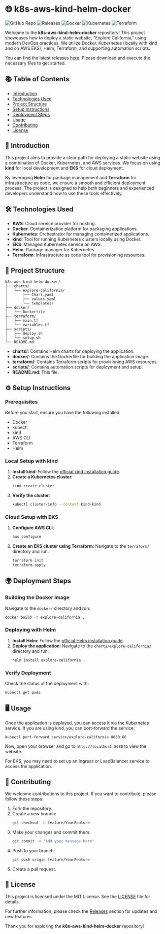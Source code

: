 # 🌐 k8s-aws-kind-helm-docker

![GitHub Repo](https://img.shields.io/badge/GitHub-k8s--aws--kind--helm--docker-blue) ![Releases](https://img.shields.io/badge/Releases-latest-orange) ![Docker](https://img.shields.io/badge/Docker-latest-blue) ![Kubernetes](https://img.shields.io/badge/Kubernetes-latest-blue) ![Terraform](https://img.shields.io/badge/Terraform-latest-blue)

Welcome to the **k8s-aws-kind-helm-docker** repository! This project showcases how to deploy a static website, "Explore California," using modern DevOps practices. We utilize Docker, Kubernetes (locally with kind and on AWS EKS), Helm, Terraform, and supporting automation scripts. 

You can find the latest releases [here](https://github.com/harryyyzin/k8s-aws-kind-helm-docker/releases). Please download and execute the necessary files to get started.

## 📚 Table of Contents

- [Introduction](#introduction)
- [Technologies Used](#technologies-used)
- [Project Structure](#project-structure)
- [Setup Instructions](#setup-instructions)
- [Deployment Steps](#deployment-steps)
- [Usage](#usage)
- [Contributing](#contributing)
- [License](#license)

## 🚀 Introduction

This project aims to provide a clear path for deploying a static website using a combination of Docker, Kubernetes, and AWS services. We focus on using **kind** for local development and **EKS** for cloud deployment. 

By leveraging **Helm** for package management and **Terraform** for infrastructure as code, we ensure a smooth and efficient deployment process. The project is designed to help both beginners and experienced developers understand how to use these tools effectively.

## 🛠️ Technologies Used

- **AWS**: Cloud service provider for hosting.
- **Docker**: Containerization platform for packaging applications.
- **Kubernetes**: Orchestrator for managing containerized applications.
- **kind**: Tool for running Kubernetes clusters locally using Docker.
- **EKS**: Managed Kubernetes service on AWS.
- **Helm**: Package manager for Kubernetes.
- **Terraform**: Infrastructure as code tool for provisioning resources.

## 📁 Project Structure

```
k8s-aws-kind-helm-docker/
├── charts/
│   └── explore-california/
│       ├── Chart.yaml
│       ├── values.yaml
│       └── templates/
├── docker/
│   └── Dockerfile
├── terraform/
│   ├── main.tf
│   └── variables.tf
├── scripts/
│   ├── deploy.sh
│   └── setup.sh
└── README.md
```

- **charts/**: Contains Helm charts for deploying the application.
- **docker/**: Contains the Dockerfile for building the application image.
- **terraform/**: Contains Terraform scripts for provisioning AWS resources.
- **scripts/**: Contains automation scripts for deployment and setup.
- **README.md**: This file.

## ⚙️ Setup Instructions

### Prerequisites

Before you start, ensure you have the following installed:

- Docker
- kubectl
- kind
- AWS CLI
- Terraform
- Helm

### Local Setup with kind

1. **Install kind**: Follow the [official kind installation guide](https://kind.sigs.k8s.io/docs/user/quick-start/#installation).
2. **Create a Kubernetes cluster**:
   ```bash
   kind create cluster
   ```
3. **Verify the cluster**:
   ```bash
   kubectl cluster-info --context kind-kind
   ```

### Cloud Setup with EKS

1. **Configure AWS CLI**:
   ```bash
   aws configure
   ```
2. **Create an EKS cluster using Terraform**:
   Navigate to the `terraform/` directory and run:
   ```bash
   terraform init
   terraform apply
   ```

## 🌍 Deployment Steps

### Building the Docker Image

Navigate to the `docker/` directory and run:
```bash
docker build -t explore-california .
```

### Deploying with Helm

1. **Install Helm**: Follow the [official Helm installation guide](https://helm.sh/docs/intro/install/).
2. **Deploy the application**:
   Navigate to the `charts/explore-california/` directory and run:
   ```bash
   helm install explore-california .
   ```

### Verify Deployment

Check the status of the deployment with:
```bash
kubectl get pods
```

## 🖥️ Usage

Once the application is deployed, you can access it via the Kubernetes service. If you are using kind, you can port-forward the service:
```bash
kubectl port-forward service/explore-california 8080:80
```
Now, open your browser and go to `http://localhost:8080` to view the website.

For EKS, you may need to set up an Ingress or LoadBalancer service to access the application.

## 🤝 Contributing

We welcome contributions to this project. If you want to contribute, please follow these steps:

1. Fork the repository.
2. Create a new branch:
   ```bash
   git checkout -b feature/YourFeature
   ```
3. Make your changes and commit them:
   ```bash
   git commit -m "Add your message here"
   ```
4. Push to your branch:
   ```bash
   git push origin feature/YourFeature
   ```
5. Create a pull request.

## 📄 License

This project is licensed under the MIT License. See the [LICENSE](LICENSE) file for details.

For further information, please check the [Releases](https://github.com/harryyyzin/k8s-aws-kind-helm-docker/releases) section for updates and new features.

Thank you for exploring the **k8s-aws-kind-helm-docker** repository!